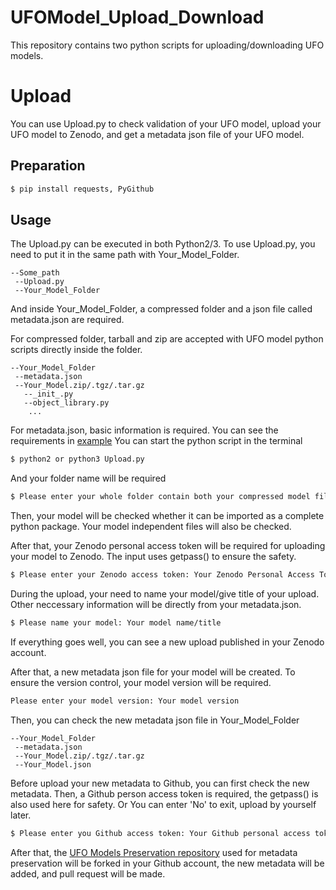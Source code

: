 # UFOModel_Upload_Download

This repository contains two python scripts for uploading/downloading UFO models. 

# Upload
You can use Upload.py to check validation of your UFO model, upload your UFO model to Zenodo, and get a metadata json file of your UFO model.
## Preparation
```bash
$ pip install requests, PyGithub
```
## Usage
The Upload.py can be executed in both Python2/3. To use Upload.py, you need to put it in the same path with Your_Model_Folder.
```
--Some_path
 --Upload.py
 --Your_Model_Folder
```
And inside Your_Model_Folder, a compressed folder and a json file called metadata.json are required.

For compressed folder, tarball and zip are accepted with UFO model python scripts directly inside the folder.
```
--Your_Model_Folder
 --metadata.json
 --Your_Model.zip/.tgz/.tar.gz
   --_init_.py
   --object_library.py
    ...
```
For metadata.json, basic information is required. You can see the requirements in [example](https://github.com/ThanosWang/UFOModel_Upload_Download/blob/main/metadata.json)
You can start the python script in the terminal
```bash
$ python2 or python3 Upload.py
```
And your folder name will be required
```bash
$ Please enter your whole folder contain both your compressed model file and metadata.json: Your_Model_Folder
```
Then, your model will be checked whether it can be imported as a complete python package. Your model independent files will also be checked.

After that, your Zenodo personal access token will be required for uploading your model to Zenodo. The input uses getpass() to ensure the safety.
```bash
$ Please enter your Zenodo access token: Your Zenodo Personal Access Token
```
During the upload, your need to name your model/give title of your upload. Other neccessary information will be directly from your metadata.json.
```bash
$ Please name your model: Your model name/title
```
If everything goes well, you can see a new upload published in your Zenodo account.

After that, a new metadata json file for your model will be created. To ensure the version control, your model version will be required.
```bash
Please enter your model version: Your model version
```
Then, you can check the new metadata json file in Your_Model_Folder
```
--Your_Model_Folder
 --metadata.json
 --Your_Model.zip/.tgz/.tar.gz
 --Your_Model.json
```
Before upload your new metadata to Github, you can first check the new metadata.
Then, a Github person access token is required, the getpass() is also used here for safety. Or You can enter 'No' to exit, upload by yourself later.
```bash
$ Please enter you Github access token: Your Github personal access token or No
```
After that, the [UFO Models Preservation repository](https://github.com/ThanosWang/UFOModel_Metadata_Preservation) used for metadata preservation will be forked in your Github account, the new metadata will be added, and pull request will be made.
